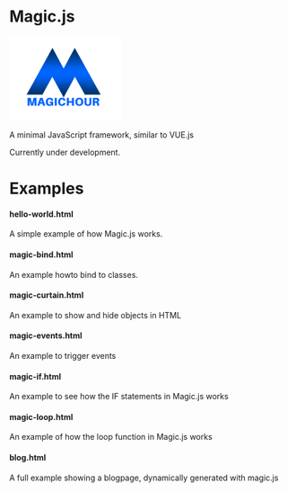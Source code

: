 # Magic.js

<img src="https://github.com/flaneurette/Magic.js/blob/main/assets/images/magic-hour-logo.png" />

A minimal JavaScript framework, similar to VUE.js

Currently under development.

# Examples

#### hello-world.html
A simple example of how Magic.js works.
#### magic-bind.html
An example howto bind to classes.
#### magic-curtain.html
An example to show and hide objects in HTML
#### magic-events.html
An example to trigger events
#### magic-if.html
An example to see how the IF statements in Magic.js works
#### magic-loop.html
An example of how the loop function in Magic.js works
#### blog.html
A full example showing a blogpage, dynamically generated with magic.js
